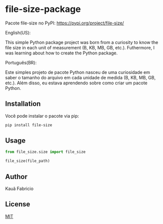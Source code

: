 # file-size-package

Pacote file-size no PyPI: https://pypi.org/project/file-size/

English(US):

This simple Python package project was born from a curiosity to know the file size in each unit of measurement (B, KB, MB, GB, etc.). Futhermore, I was learning about how to create the Python package.

Português(BR):

Este simples projeto de pacote Python nasceu de uma curiosidade em saber o tamanho do arquivo em cada unidade de medida (B, KB, MB, GB, etc.). Além disso, eu estava aprendendo sobre como criar um pacote Python.

## Installation

Você pode instalar o pacote via pip:

```bash
pip install file-size
```

## Usage

```python
from file_size.size import file_size

file_size(file_path)
```

## Author
Kauã Fabricio

## License
[MIT](https://choosealicense.com/licenses/mit)

